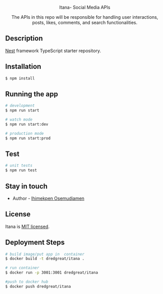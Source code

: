 <p align="center">
  Itana- Social Media APIs
</p>

  <p align="center">The APIs  in this repo will be responsible for handling user interactions, posts, likes, comments, and search functionalities.</p>
    <p align="center">


## Description

[Nest](https://github.com/nestjs/nest) framework TypeScript starter repository.

## Installation

```bash
$ npm install
```

## Running the app

```bash
# development
$ npm run start

# watch mode
$ npm run start:dev

# production mode
$ npm run start:prod
```

## Test

```bash
# unit tests
$ npm run test
```

## Stay in touch

- Author - [Ihimekpen Osemudiamen](https://github.com/IHIMEKPEN)

## License

  Itana is [MIT licensed](https://github.com/nestjs/nest/blob/master/LICENSE).

 ## Deployment Steps

```bash
# build image/put app in  container
$ docker build -t dredgreat/itana .
```

```bash
# run container
$ docker run -p 3001:3001 dredgreat/itana
```

```bash
#push to docker hub
$ docker push dredgreat/itana
```

